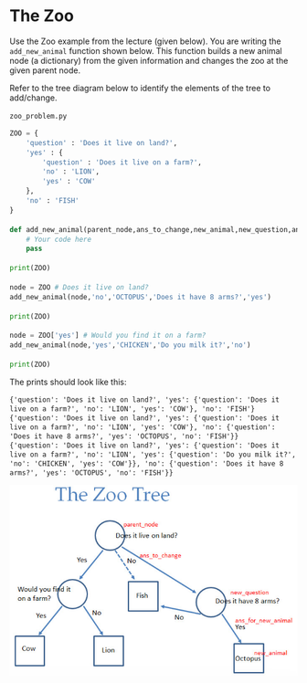 # The Zoo

Use the Zoo example from the lecture (given below). You are writing the `add_new_animal` function shown below. This
function builds a new animal node (a dictionary) from the given information and changes the zoo at the given
parent node.

Refer to the tree diagram below to identify the elements of the tree to add/change.

`zoo_problem.py`

```python
ZOO = {
    'question' : 'Does it live on land?',
    'yes' : {
        'question' : 'Does it live on a farm?',
        'no' : 'LION',
        'yes' : 'COW'
    },
    'no' : 'FISH'    
}

def add_new_animal(parent_node,ans_to_change,new_animal,new_question,ans_for_new_animal):
    # Your code here
    pass

print(ZOO)

node = ZOO # Does it live on land?
add_new_animal(node,'no','OCTOPUS','Does it have 8 arms?','yes')

print(ZOO)

node = ZOO['yes'] # Would you find it on a farm?
add_new_animal(node,'yes','CHICKEN','Do you milk it?','no')

print(ZOO)
```

The prints should look like this:

```
{'question': 'Does it live on land?', 'yes': {'question': 'Does it live on a farm?', 'no': 'LION', 'yes': 'COW'}, 'no': 'FISH'}
{'question': 'Does it live on land?', 'yes': {'question': 'Does it live on a farm?', 'no': 'LION', 'yes': 'COW'}, 'no': {'question': 'Does it have 8 arms?', 'yes': 'OCTOPUS', 'no': 'FISH'}}
{'question': 'Does it live on land?', 'yes': {'question': 'Does it live on a farm?', 'no': 'LION', 'yes': {'question': 'Do you milk it?', 'no': 'CHICKEN', 'yes': 'COW'}}, 'no': {'question': 'Does it have 8 arms?', 'yes': 'OCTOPUS', 'no': 'FISH'}}
```

![](zoo.jpg)

